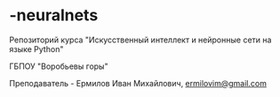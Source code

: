 # -neuralnets
Репозиторий курса "Искусственный интеллект и нейронные сети на языке Python"

ГБПОУ "Воробьевы горы"

Преподаватель - Ермилов Иван Михайлович, ermilovim@gmail.com
